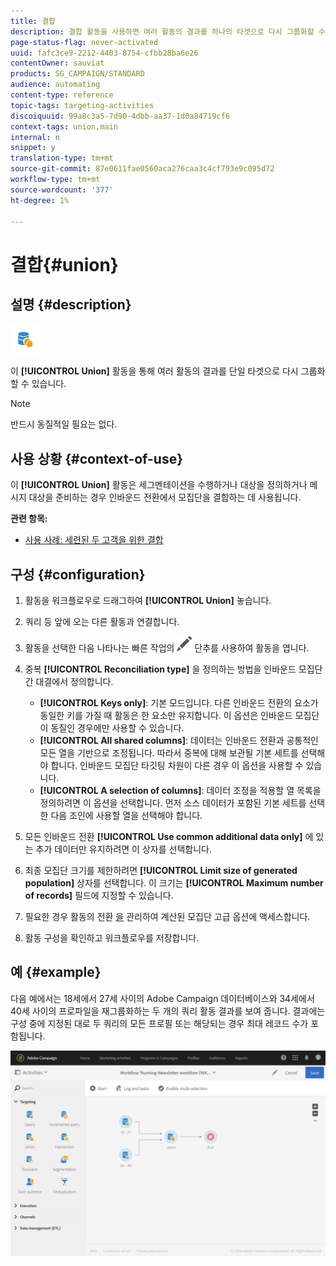```yaml
---
title: 결합
description: 결합 활동을 사용하면 여러 활동의 결과를 하나의 타겟으로 다시 그룹화할 수 있습니다.
page-status-flag: never-activated
uuid: fafc3ce9-2212-4403-8754-cfbb28ba6e26
contentOwner: sauviat
products: SG_CAMPAIGN/STANDARD
audience: automating
content-type: reference
topic-tags: targeting-activities
discoiquuid: 99a8c3a5-7d90-4dbb-aa37-1d0a84719cf6
context-tags: union,main
internal: n
snippet: y
translation-type: tm+mt
source-git-commit: 87e0611fae0560aca276caa3c4cf793e9c095d72
workflow-type: tm+mt
source-wordcount: '377'
ht-degree: 1%

---
```



# 결합{#union}

## 설명 {#description}

![](assets/union.png)

이 **[!UICONTROL Union]** 활동을 통해 여러 활동의 결과를 단일 타겟으로 다시 그룹화할 수 있습니다.

>[!NOTE]
>
>반드시 동질적일 필요는 없다.

## 사용 상황 {#context-of-use}

이 **[!UICONTROL Union]** 활동은 세그멘테이션을 수행하거나 대상을 정의하거나 메시지 대상을 준비하는 경우 인바운드 전환에서 모집단을 결합하는 데 사용됩니다.

**관련 항목:**

* [사용 사례: 세련된 두 고객을 위한 결합](../../automating/using/union-on-two-refined-audiences.md)

## 구성 {#configuration}

1. 활동을 워크플로우로 드래그하여 **[!UICONTROL Union]** 놓습니다.
1. 쿼리 등 앞에 오는 다른 활동과 연결합니다.
1. 활동을 선택한 다음 나타나는 빠른 작업의 ![](assets/edit_darkgrey-24px.png) 단추를 사용하여 활동을 엽니다.
1. 중복 **[!UICONTROL Reconciliation type]** 을 정의하는 방법을 인바운드 모집단 간 대결에서 정의합니다.

   * **[!UICONTROL Keys only]**: 기본 모드입니다. 다른 인바운드 전환의 요소가 동일한 키를 가질 때 활동은 한 요소만 유지합니다. 이 옵션은 인바운드 모집단이 동질인 경우에만 사용할 수 있습니다.
   * **[!UICONTROL All shared columns]**: 데이터는 인바운드 전환과 공통적인 모든 열을 기반으로 조정됩니다. 따라서 중복에 대해 보관될 기본 세트를 선택해야 합니다. 인바운드 모집단 타깃팅 차원이 다른 경우 이 옵션을 사용할 수 있습니다.
   * **[!UICONTROL A selection of columns]**: 데이터 조정을 적용할 열 목록을 정의하려면 이 옵션을 선택합니다. 먼저 소스 데이터가 포함된 기본 세트를 선택한 다음 조인에 사용할 열을 선택해야 합니다.

1. 모든 인바운드 전환 **[!UICONTROL Use common additional data only]** 에 있는 추가 데이터만 유지하려면 이 상자를 선택합니다.
1. 최종 모집단 크기를 제한하려면 **[!UICONTROL Limit size of generated population]** 상자를 선택합니다. 이 크기는 **[!UICONTROL Maximum number of records]** 필드에 지정할 수 있습니다.
1. 필요한 경우 활동의 전환 [을](../../automating/using/activity-properties.md) 관리하여 계산된 모집단 고급 옵션에 액세스합니다.
1. 활동 구성을 확인하고 워크플로우를 저장합니다.

## 예 {#example}

다음 예에서는 18세에서 27세 사이의 Adobe Campaign 데이터베이스와 34세에서 40세 사이의 프로파일을 재그룹화하는 두 개의 쿼리 활동 결과를 보여 줍니다. 결과에는 구성 중에 지정된 대로 두 쿼리의 모든 프로필 또는 해당되는 경우 최대 레코드 수가 포함됩니다.

![](assets/wkf_union_example.png)